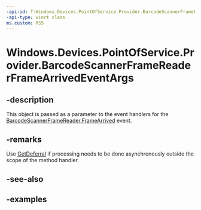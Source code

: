 ```yaml
---
-api-id: T:Windows.Devices.PointOfService.Provider.BarcodeScannerFrameReaderFrameArrivedEventArgs
-api-type: winrt class
ms.custom: RS5
---
```


<!-- Class syntax.
public class BarcodeScannerFrameReaderFrameArrivedEventArgs 
-->

# Windows.Devices.PointOfService.Provider.BarcodeScannerFrameReaderFrameArrivedEventArgs

## -description
This object is passed as a parameter to the event handlers for the [BarcodeScannerFrameReader.FrameArrived](barcodescannerframereader_framearrived.md) event.

## -remarks
Use [GetDeferral](barcodescannerframereaderframearrivedeventargs_getdeferral_254836512.md) if processing needs to be done asynchronously outside the scope of the method handler.

## -see-also

## -examples

